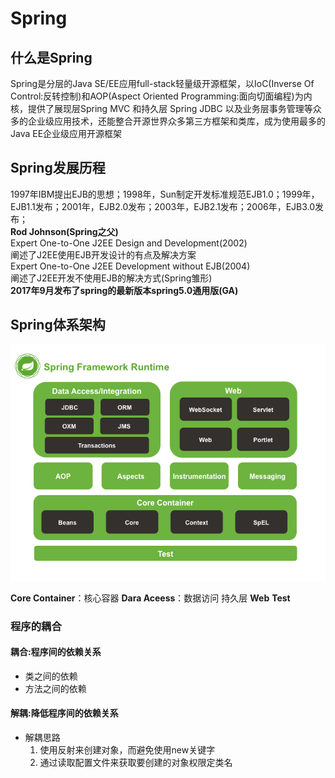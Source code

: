 # Spring
## 什么是Spring
  Spring是分层的Java SE/EE应用full-stack轻量级开源框架，以IoC(Inverse Of Control:反转控制)和AOP(Aspect Oriented Programming:面向切面编程)为内核，提供了展现层Spring MVC 和持久层 Spring JDBC 以及业务层事务管理等众多的企业级应用技术，还能整合开源世界众多第三方框架和类库，成为使用最多的Java EE企业级应用开源框架
## Spring发展历程
  1997年IBM提出EJB的思想；1998年，Sun制定开发标准规范EJB1.0；1999年，EJB1.1发布；2001年，EJB2.0发布；2003年，EJB2.1发布；2006年，EJB3.0发布；  
 **Rod Johnson(Spring之父)**  
     Expert One-to-One J2EE Design and Development(2002)  
     阐述了J2EE使用EJB开发设计的有点及解决方案  
     Expert One-to-One J2EE Development without EJB(2004)  
     阐述了J2EE开发不使用EJB的解决方式(Spring雏形)  
**2017年9月发布了spring的最新版本spring5.0通用版(GA)**
## Spring体系架构
 ![images](spring-overview.png)
 
 **Core Container**：核心容器
 **Dara Aceess**：数据访问   持久层
 **Web**
 **Test**
 
 
 
 ### 程序的耦合
 #### 耦合:程序间的依赖关系
 - 类之间的依赖
 - 方法之间的依赖
 #### 解耦:降低程序间的依赖关系
 - 解耦思路
   1. 使用反射来创建对象，而避免使用new关键字
   2. 通过读取配置文件来获取要创建的对象权限定类名
 
